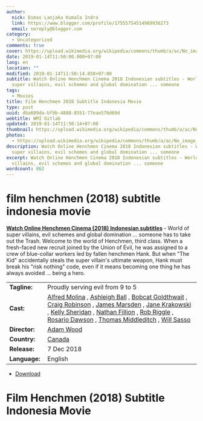 ```yaml
---
author:
  nick: Dimas Lanjaka Kumala Indra
  link: https://www.blogger.com/profile/17555754514989936273
  email: noreply@blogger.com
category:
  - Uncategorized
comments: true
cover: https://upload.wikimedia.org/wikipedia/commons/thumb/a/ac/No_image_available.svg/2048px-No_image_available.svg.png
date: 2019-01-14T11:50:00.000+07:00
lang: en
location: ""
modified: 2019-01-14T11:50:14.858+07:00
subtitle: Watch Online Henchmen Cinema 2018 Indonesian subtitles - World of
  super villains, evil schemes and global domination ... someone
tags:
  - Movies
title: Film Henchmen 2018 Subtitle Indonesia Movie
type: post
uuid: dba689da-bf9b-4888-8551-77eae576d69d
webtitle: WMI Gitlab
updated: 2019-01-14T11:50:14+07:00
thumbnail: https://upload.wikimedia.org/wikipedia/commons/thumb/a/ac/No_image_available.svg/2048px-No_image_available.svg.png
photos:
  - https://upload.wikimedia.org/wikipedia/commons/thumb/a/ac/No_image_available.svg/2048px-No_image_available.svg.png
description: Watch Online Henchmen Cinema 2018 Indonesian subtitles - World of
  super villains, evil schemes and global domination ... someone
excerpt: Watch Online Henchmen Cinema 2018 Indonesian subtitles - World of super
  villains, evil schemes and global domination ... someone
wordcount: 862
---
```


<h1 for="title" class="notranslate">film henchmen (2018) subtitle indonesia  movie</h1>  <div>  <div class="entry-content entry-content-single" itemprop="description">  <p> <span class="notranslate"> <strong><a href="http://web-manajemen.blogspot.com/p/search.html?q=henchmen%202018">Watch Online Henchmen Cinema (2018) Indonesian subtitles</a></strong> - World of super villains, evil schemes and global domination ... someone has to take out the Trash.</span> <span class="notranslate"> Welcome to the world of Henchmen, third class.</span> <span class="notranslate"> When a fresh-faced new recruit joined by the Union of Evil, he was assigned to a crew of blue-collar workers led by fallen henchmen Hank.</span> <span class="notranslate"> But when "The Kid" accidentally steals the super villain's ultimate weapon, Hank must break his "risk nothing" code, even if it means becoming one thing he has always avoided ... being a hero.</span> </p>  <table>  <tbody><tr>  <td width="20%"> <span class="notranslate"> <strong>Tagline:</strong></span> </td>  <td> <span class="notranslate"> Proudly serving evil from 9 to 5</span> </td>  </tr>  <tr>  <td width="20%"> <span class="notranslate"> <strong>Cast:</strong></span> </td>  <td> <span class="notranslate"> <span><span><a href="http://web-manajemen.blogspot.com/p/search.html?q=cast%20alfred%20molina" rel="tag">Alfred Molina</a></span></span> , <span><span><a href="http://web-manajemen.blogspot.com/p/search.html?q=cast%20ashleigh%20ball" rel="tag">Ashleigh Ball</a></span></span> , <span><span><a href="http://web-manajemen.blogspot.com/p/search.html?q=cast%20bobcat%20goldthwait" rel="tag">Bobcat Goldthwait</a></span></span> , <span><span><a href="http://web-manajemen.blogspot.com/p/search.html?q=cast%20craig%20robinson" rel="tag">Craig Robinson</a></span></span> , <span><span><a href="http://web-manajemen.blogspot.com/p/search.html?q=cast%20james%20marsden" rel="tag">James Marsden</a></span></span> , <span><span><a href="http://web-manajemen.blogspot.com/p/search.html?q=cast%20jane%20krakowski" rel="tag">Jane Krakowski</a></span></span> , <span><span><a href="http://web-manajemen.blogspot.com/p/search.html?q=cast%20kelly%20sheridan" rel="tag">Kelly Sheridan</a></span></span> , <span><span><a href="http://web-manajemen.blogspot.com/p/search.html?q=cast%20nathan%20fillion" rel="tag">Nathan Fillion</a></span></span> , <span><span><a href="http://web-manajemen.blogspot.com/p/search.html?q=cast%20rob%20riggle" rel="tag">Rob Riggle</a></span></span> , <span><span><a href="http://web-manajemen.blogspot.com/p/search.html?q=cast%20rosario%20dawson" rel="tag">Rosario Dawson</a></span></span> , <span><span><a href="http://web-manajemen.blogspot.com/p/search.html?q=cast%20thomas%20middleditch" rel="tag">Thomas Middleditch</a></span></span> , <span><span><a href="http://web-manajemen.blogspot.com/p/search.html?q=cast%20will%20sasso" rel="tag">Will Sasso</a></span></span></span> </td>  </tr>  <tr>  <td width="20%"> <span class="notranslate"> <strong>Director:</strong></span> </td>  <td> <span class="notranslate"> <span><span><a href="http://web-manajemen.blogspot.com/p/search.html?q=director%20adam%20wood" rel="tag">Adam Wood</a></span></span></span> </td>  </tr>  <tr>  <td width="20%"> <span class="notranslate"> <strong>Country:</strong></span> </td>  <td> <span class="notranslate"> <span><a href="http://web-manajemen.blogspot.com/p/search.html?q=country%20canada" rel="tag">Canada</a></span></span> </td>  </tr>  <tr>  <td width="20%"> <span class="notranslate"> <strong>Release:</strong></span> </td>  <td><time itemprop="dateCreated" datetime="2018-12-07T00:00:00+00:00"><span class="notranslate"> <span>7 Dec 2018</span></span> </time></td>  </tr>  <tr>  <td width="20%"> <span class="notranslate"> <strong>Language:</strong></span> </td>  <td> <span class="notranslate"> <span property="inLanguage">English</span></span> </td>  </tr>  </tbody></table>  <p></p>  <div id="download" class="gmr-download-wrap clearfix"><ul class="list-inline gmr-download-list clearfix"><li> <a href="//webmanajemen.com/page/safelink.html?url=aHR0cHM6Ly9kaW1hc2xhbmpha2EuZ2l0aHViLmlvL3BhZ2Uvc2FmZWxpbmsuaHRtbD91cmw9YUhSMGNEb3ZMMjEyWkc5M2JqSXhMbU52YlM5b1pXNWphRzFsYmkweU1ERTRMdz09" class="button" rel="nofollow noopener" target="_blank" title="Download link 1 Henchmen (2018)"><span class="icon_download" aria-hidden="true"></span></a> <span class="notranslate"> <a href="//webmanajemen.com/page/safelink.html?url=aHR0cHM6Ly9kaW1hc2xhbmpha2EuZ2l0aHViLmlvL3BhZ2Uvc2FmZWxpbmsuaHRtbD91cmw9YUhSMGNEb3ZMMjEyWkc5M2JqSXhMbU52YlM5b1pXNWphRzFsYmkweU1ERTRMdz09" class="button" rel="nofollow noopener" target="_blank" title="Download link 1 Henchmen (2018)">Download</a></span> </li></ul></div>  <div class="gmr-grid idmuvi-core"><div class="row grid-container"><div class="clearfix"></div></div></div>  </div>  <h1 for="title"> <span class="notranslate"> Film Henchmen (2018) Subtitle Indonesia Movie</span> </h1>  </div>  <script src="https://codepen.io/dimaslanjaka/pen/aQRrbR.js"></script>